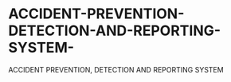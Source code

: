 # ACCIDENT-PREVENTION-DETECTION-AND-REPORTING-SYSTEM-
ACCIDENT PREVENTION, DETECTION AND REPORTING SYSTEM 
